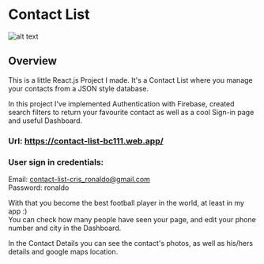 # Contact List

![alt text](https://i.imgur.com/u2JPysL.png)

## Overview

This is a little React.js Project I made. It's a Contact List where you manage your contacts from a JSON style database.

In this project I've implemented Authentication with Firebase, created search filters to return your favourite contact as well as a cool Sign-in page and useful Dashboard.

### Url: https://contact-list-bc111.web.app/

### User sign in credentials:
Email: contact-list-cris_ronaldo@gmail.com <br />
Password: ronaldo

With that you become the best football player in the world, at least in my app :) <br />
You can check how many people have seen your page, and edit your phone number and city in the Dashboard.

In the Contact Details you can see the contact's photos, as well as his/hers details and google maps location.
